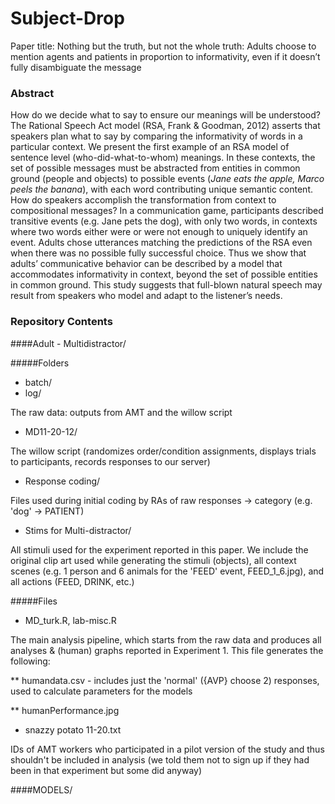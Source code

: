 # Subject-Drop

Paper title: Nothing but the truth, but not the whole truth: Adults choose to mention agents and patients in proportion to informativity, even if it doesn’t fully disambiguate the message

### Abstract

How do we decide what to say to ensure our meanings will be understood? The Rational Speech Act model (RSA, Frank & Goodman, 2012) asserts that speakers plan what to say by comparing the informativity of words in a particular context. We present the first example of an RSA model of sentence level (who-did-what-to-whom) meanings. In these contexts, the set of possible messages must be abstracted from entities in common ground (people and objects) to possible events (*Jane eats the apple, Marco peels the banana*), with each word contributing unique semantic content. How do speakers accomplish the transformation from context to compositional messages? In a communication game, participants described transitive events (e.g. Jane pets the dog), with only two words, in contexts where two words either were or were not enough to uniquely identify an event. Adults chose utterances matching the predictions of the RSA even when there was no possible fully successful choice. Thus we show that adults’ communicative behavior can be described by a model that accommodates informativity in context, beyond the set of possible entities in common ground.  This study suggests that full-blown natural speech may result from speakers who model and adapt to the listener’s needs.

### Repository Contents

####Adult - Multidistractor/

#####Folders

* batch/
* log/

The raw data: outputs from AMT and the willow script

* MD11-20-12/

The willow script (randomizes order/condition assignments, displays trials to participants, records responses to our server)

* Response coding/

Files used during initial coding by RAs of raw responses -> category (e.g. 'dog' -> PATIENT)

* Stims for Multi-distractor/

All stimuli used for the experiment reported in this paper. We include the original clip art used while generating the stimuli (objects), all context scenes (e.g. 1 person and 6 animals for the 'FEED' event, FEED_1_6.jpg), and all actions (FEED, DRINK, etc.)


#####Files

* MD_turk.R, lab-misc.R

The main analysis pipeline, which starts from the raw data and produces all analyses & (human) graphs reported in Experiment 1. This file generates the following:

** humandata.csv - includes just the 'normal' ({AVP} choose 2) responses, used to calculate parameters for the models

** humanPerformance.jpg

* snazzy potato 11-20.txt

IDs of AMT workers who participated in a pilot version of the study and thus shouldn't be included in analysis (we told them not to sign up if they had been in that experiment but some did anyway)

####MODELS/
